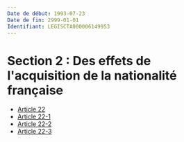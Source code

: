 ```yaml
---
Date de début: 1993-07-23
Date de fin: 2999-01-01
Identifiant: LEGISCTA000006149953
---
```


<h1>Section 2 : Des effets de l'acquisition de la nationalité française</h1>

- [Article 22](article_22.md)
- [Article 22-1](article_22-1.md)
- [Article 22-2](article_22-2.md)
- [Article 22-3](article_22-3.md)
